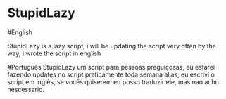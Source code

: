 # StupidLazy

#English

StupidLazy is a lazy script, i will be updating the script very often
by the way, i wrote the script in english

#Português
StupidLazy  um script para pessoas preguiçosas, eu estarei fazendo updates no script praticamente toda semana
alias, eu escrivi o script em inglês, se vocês quiserem eu posso traduzir ele, mas nao acho nescessario.

